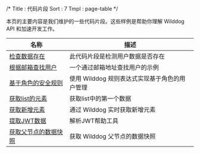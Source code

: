 /*
Title : 代码片段
Sort : 7
Tmpl : page-table
*/

本页的主要内容是我们维护的一些代码片段。这些样例是帮助你理解 Wilddog API 和加速开发工作。

| 名称 | 描述 | 
|----|----|
|<a href="https://gist.github.com/yimengtianya/8c026cfb17e1587e2ae9" target="_blank">检查数据存在</a>|此代码片段是检测用户数据是否存在 |
|<a href="https://gist.github.com/yimengtianya/d678a15a31c99dab245a" target="_blank">根据邮箱查找用户</a> |一个通过邮箱地址查找用户的示例 |
|<a href="https://gist.github.com/sararob/331760829a9dcb4be3e7" target="_blank">基于角色的安全规则</a>|使用 Wilddog 规则表达式实现基于角色的用户管理 |
|<a href="https://gist.github.com/yimengtianya/e6bb6e6c837847fbcc87" target="_blank">获取list的元素</a>|获取list中的第一个数据 |
|<a href="https://gist.github.com/yimengtianya/c933134c17567779338a" target="_blank">获取新增元素</a>| 通过 Wilddog 实时获取新增元素 |
|<a href="https://gist.github.com/yimengtianya/283d14243ea9f41ccbc9" target="_blank">提取JWT数据</a>| 解析JWT帮助工具|
|<a href="https://gist.github.com/yimengtianya/6bb23ec1b220c7e8c790" target="_blank"> 获取父节点的数据快照</a>| 获取 Wilddog 父节点的数据快照 |


